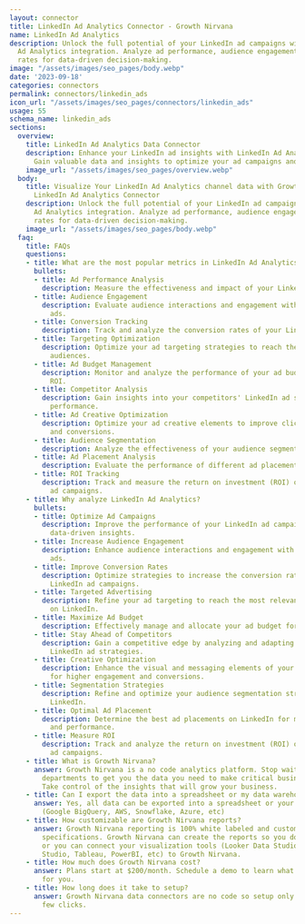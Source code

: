 ```yaml
---
layout: connector
title: LinkedIn Ad Analytics Connector - Growth Nirvana
name: LinkedIn Ad Analytics
description: Unlock the full potential of your LinkedIn ad campaigns with LinkedIn
  Ad Analytics integration. Analyze ad performance, audience engagement, and conversion
  rates for data-driven decision-making.
image: "/assets/images/seo_pages/body.webp"
date: '2023-09-18'
categories: connectors
permalink: connectors/linkedin_ads
icon_url: "/assets/images/seo_pages/connectors/linkedin_ads"
usage: 55
schema_name: linkedin_ads
sections:
  overview:
    title: LinkedIn Ad Analytics Data Connector
    description: Enhance your LinkedIn ad insights with LinkedIn Ad Analytics integration.
      Gain valuable data and insights to optimize your ad campaigns and improve performance.
    image_url: "/assets/images/seo_pages/overview.webp"
  body:
    title: Visualize Your LinkedIn Ad Analytics channel data with Growth Nirvana's
      LinkedIn Ad Analytics Connector
    description: Unlock the full potential of your LinkedIn ad campaigns with LinkedIn
      Ad Analytics integration. Analyze ad performance, audience engagement, and conversion
      rates for data-driven decision-making.
    image_url: "/assets/images/seo_pages/body.webp"
  faq:
    title: FAQs
    questions:
    - title: What are the most popular metrics in LinkedIn Ad Analytics to analyze?
      bullets:
      - title: Ad Performance Analysis
        description: Measure the effectiveness and impact of your LinkedIn ad campaigns.
      - title: Audience Engagement
        description: Evaluate audience interactions and engagement with your LinkedIn
          ads.
      - title: Conversion Tracking
        description: Track and analyze the conversion rates of your LinkedIn ad campaigns.
      - title: Targeting Optimization
        description: Optimize your ad targeting strategies to reach the most relevant
          audiences.
      - title: Ad Budget Management
        description: Monitor and analyze the performance of your ad budget to maximize
          ROI.
      - title: Competitor Analysis
        description: Gain insights into your competitors' LinkedIn ad strategies and
          performance.
      - title: Ad Creative Optimization
        description: Optimize your ad creative elements to improve click-through rates
          and conversions.
      - title: Audience Segmentation
        description: Analyze the effectiveness of your audience segmentation strategies.
      - title: Ad Placement Analysis
        description: Evaluate the performance of different ad placements on LinkedIn.
      - title: ROI Tracking
        description: Track and measure the return on investment (ROI) of your LinkedIn
          ad campaigns.
    - title: Why analyze LinkedIn Ad Analytics?
      bullets:
      - title: Optimize Ad Campaigns
        description: Improve the performance of your LinkedIn ad campaigns based on
          data-driven insights.
      - title: Increase Audience Engagement
        description: Enhance audience interactions and engagement with your LinkedIn
          ads.
      - title: Improve Conversion Rates
        description: Optimize strategies to increase the conversion rates of your
          LinkedIn ad campaigns.
      - title: Targeted Advertising
        description: Refine your ad targeting to reach the most relevant audiences
          on LinkedIn.
      - title: Maximize Ad Budget
        description: Effectively manage and allocate your ad budget for optimal results.
      - title: Stay Ahead of Competitors
        description: Gain a competitive edge by analyzing and adapting to your competitors'
          LinkedIn ad strategies.
      - title: Creative Optimization
        description: Enhance the visual and messaging elements of your LinkedIn ads
          for higher engagement and conversions.
      - title: Segmentation Strategies
        description: Refine and optimize your audience segmentation strategies on
          LinkedIn.
      - title: Optimal Ad Placement
        description: Determine the best ad placements on LinkedIn for maximum visibility
          and performance.
      - title: Measure ROI
        description: Track and analyze the return on investment (ROI) of your LinkedIn
          ad campaigns.
    - title: What is Growth Nirvana?
      answer: Growth Nirvana is a no code analytics platform. Stop waiting for other
        departments to get you the data you need to make critical business decisions.
        Take control of the insights that will grow your business.
    - title: Can I export the data into a spreadsheet or my data warehouse?
      answer: Yes, all data can be exported into a spreadsheet or your data warehouse
        (Google BigQuery, AWS, Snowflake, Azure, etc)
    - title: How customizable are Growth Nirvana reports?
      answer: Growth Nirvana reporting is 100% white labeled and customized to your
        specifications. Growth Nirvana can create the reports so you don’t have to
        or you can connect your visualization tools (Looker Data Studio/Google Data
        Studio, Tableau, PowerBI, etc) to Growth Nirvana.
    - title: How much does Growth Nirvana cost?
      answer: Plans start at $200/month. Schedule a demo to learn what plan is best
        for you.
    - title: How long does it take to setup?
      answer: Growth Nirvana data connectors are no code so setup only requires a
        few clicks.
---
```

